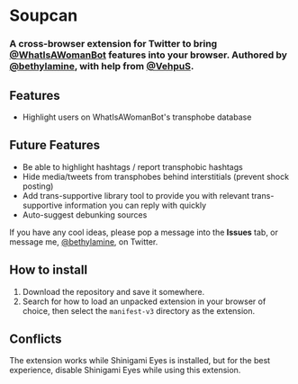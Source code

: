 # Soupcan

### A cross-browser extension for Twitter to bring [@WhatIsAWomanBot](https://twitter.com/WhatIsAWomanBot) features into your browser. Authored by [@bethylamine](https://twitter.com/bethylamine), with help from [@VehpuS](https://twitter.com/VehpuS).

## Features

* Highlight users on WhatIsAWomanBot's transphobe database

## Future Features

* Be able to highlight hashtags / report transphobic hashtags
* Hide media/tweets from transphobes behind interstitials (prevent shock posting)
* Add trans-supportive library tool to provide you with relevant trans-supportive information you can reply with quickly
* Auto-suggest debunking sources

If you have any cool ideas, please pop a message into the **Issues** tab, or message me, [@bethylamine](https://twitter.com/bethylamine), on Twitter.

## How to install

1. Download the repository and save it somewhere.
2. Search for how to load an unpacked extension in your browser of choice, then select the `manifest-v3` directory as the extension.

## Conflicts

The extension works while Shinigami Eyes is installed, but for the best experience, disable Shinigami Eyes while using this extension.